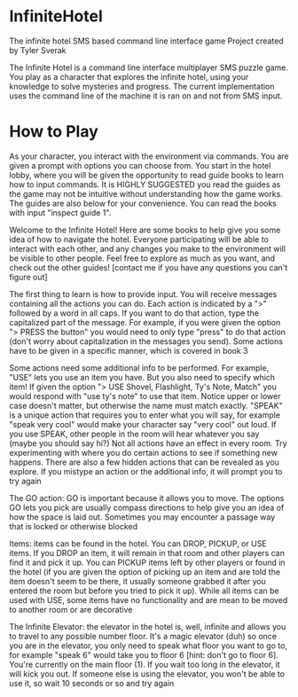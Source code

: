 # InfiniteHotel
The infinite hotel SMS based command line interface game
Project created by Tyler Sverak

The Infinite Hotel is a command line interface multiplayer SMS puzzle game. You play as a character that explores the infinite hotel, using your knowledge to solve mysteries and progress. The current implementation uses the command line of the machine it is ran on and not from SMS input.

# How to Play
As your character, you interact with the environment via commands. You are given a prompt with options you can choose from. You start in the hotel lobby, where you will be given the opportunity to read guide books to learn how to input commands. It is HIGHLY SUGGESTED you read the guides as the game may not be intuitive without understanding how the game works. The guides are also below for your convenience. You can read the books with input "inspect guide 1".

Welcome to the Infinite Hotel! Here are some books to help give you some idea of how to navigate the hotel. Everyone participating will be able to interact with each other, and any changes you make to the environment will be visible to other people. Feel free to explore as much as you want, and check out the other guides! [contact me if you have any questions you can't figure out]

The first thing to learn is how to provide input. You will receive messages containing all the actions you can do. Each action is indicated by a \">\" followed by a word in all caps. If you want to do that action, type the capitalized part of the message. For example, if you were given the option \"> PRESS the button\" you would need to only type \"press\" to do that action (don't worry about capitalization in the messages you send). Some actions have to be given in a specific manner, which is covered in book 3

Some actions need some additional info to be performed. For example, \"USE\" lets you use an item you have. But you also need to specify which item! If given the option \"> USE Shovel, Flashlight, Ty's Note, Match\" you would respond with \"use ty's note\" to use that item. Notice upper or lower case doesn't matter, but otherwise the name must match exactly. \"SPEAK\" is a unique action that requires you to enter what you will say, for example \"speak very cool\" would make your character say \"very cool\" out loud. If you use SPEAK, other people in the room will hear whatever you say (maybe you should say hi?)
Not all actions have an effect in every room. Try experimenting with where you do certain actions to see if something new happens. There are also a few hidden actions that can be revealed as you explore. If you mistype an action or the additional info, it will prompt you to try again

The GO action: GO is important because it allows you to move. The options GO lets you pick are usually compass directions to help give you an idea of how the space is laid out. Sometimes you may encounter a passage way that is locked or otherwise blocked

Items: items can be found in the hotel. You can DROP, PICKUP, or USE items. If you DROP an item, it will remain in that room and other players can find it and pick it up. You can PICKUP items left by other players or found in the hotel (if you are given the option of picking up an item and are told the item doesn't seem to be there, it usually someone grabbed it after you entered the room but before you tried to pick it up). While all items can be used with USE, some items have no functionality and are mean to be moved to another room or are decorative

The Infinite Elevator: the elevator in the hotel is, well, infinite and allows you to travel to any possible number floor. It's a magic elevator (duh) so once you are in the elevator, you only need to speak what floor you want to go to, for example \"speak 6\" would take you to floor 6 [hint: don't go to floor 6]. You're currently on the main floor (1). If you wait too long in the elevator, it will kick you out. If someone else is using the elevator, you won't be able to use it, so wait 10 seconds or so and try again

